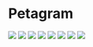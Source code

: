 # Petagram
<img src="https://1.bp.blogspot.com/-Oq12mO-AwWk/X35qy1u51PI/AAAAAAAAJRs/F3iMJduvUhEGqegbv7x1NojTQS6Q-yJKgCLcBGAsYHQ/s320/Screenshot_1.png"/>
<img src="https://1.bp.blogspot.com/-9pnvReCV7C8/X35q1b4_rnI/AAAAAAAAJR8/kX9dVBuD3rQ9kOonhbpHGIrqPg2o1Oo9QCLcBGAsYHQ/s320/Screenshot_7.png" />
<img src="https://1.bp.blogspot.com/-EsBLwNUnEfc/X35q2O4OBNI/AAAAAAAAJSA/zS0YwlwVyHcES1Z9MrpupcbGmveTfl1HQCLcBGAsYHQ/s320/Screenshot_8.png" />
<img src="https://1.bp.blogspot.com/-q4bors2DBTo/X35qzov-jHI/AAAAAAAAJRw/lIT-2eD4UxAygVVkGa937Y1yXXwwMFG7wCLcBGAsYHQ/s320/Screenshot_4.png" />
<img src="https://1.bp.blogspot.com/-k6Z7Ks5Bbq8/X35q0w_vyfI/AAAAAAAAJR4/QHBei8azZkIldMB7rsnG1C45UFuHonSUQCLcBGAsYHQ/s320/Screenshot_5.png" />
<img src="https://1.bp.blogspot.com/-3l8E7SpdnjQ/X35qy7LnKVI/AAAAAAAAJRo/_KVU_4plQSAwI_LoqC-mKh4_TRrnzd-lgCLcBGAsYHQ/s320/Screenshot_2.png" />
<img src="https://1.bp.blogspot.com/-2Mjc59htNxg/X35q2sN4pnI/AAAAAAAAJSE/WNmeQVIWprE0v2LxwGG82x8VDkSBcsltACLcBGAsYHQ/s320/Screenshot_9.png" />
<img src="https://1.bp.blogspot.com/-U1PEepI318k/X35qye3SWYI/AAAAAAAAJRk/avWg2yTc1Dgip4JXn3dmlnfB5-czayn1gCLcBGAsYHQ/s320/Screenshot_3.png" />

